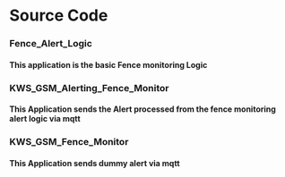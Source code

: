 # Source Code

### Fence_Alert_Logic
#### This application is the basic Fence monitoring Logic

### KWS_GSM_Alerting_Fence_Monitor
#### This Application sends the Alert processed from the fence monitoring alert logic via mqtt

### KWS_GSM_Fence_Monitor
#### This Application sends dummy alert via mqtt
